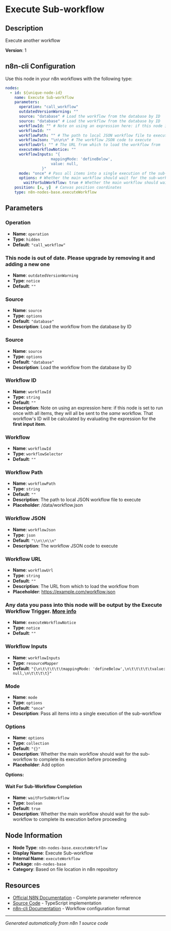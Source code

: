 # Execute Sub-workflow

## Description

Execute another workflow

**Version**: 1

## n8n-cli Configuration

Use this node in your n8n workflows with the following type:

```yaml
nodes:
  - id: ${unique-node-id}
    name: Execute Sub-workflow
    parameters:
      operation: "call_workflow"
      outdatedVersionWarning: ""
      source: "database" # Load the workflow from the database by ID
      source: "database" # Load the workflow from the database by ID
      workflowId: "" # Note on using an expression here: if this node is set to run once with all items, they will all be sent to the <em>same</em> workflow. That workflow's ID will be calculated by evaluating the expression for the <strong>first input item</strong>.
      workflowId: ""
      workflowPath: "" # The path to local JSON workflow file to execute
      workflowJson: "\n\n\n" # The workflow JSON code to execute
      workflowUrl: "" # The URL from which to load the workflow from
      executeWorkflowNotice: ""
      workflowInputs: "{
					mappingMode: 'defineBelow',
					value: null,
				}"
      mode: "once" # Pass all items into a single execution of the sub-workflow
      options: # Whether the main workflow should wait for the sub-workflow to complete its execution before proceeding
        waitForSubWorkflow: true # Whether the main workflow should wait for the sub-workflow to complete its execution before proceeding
    position: [x, y]  # Canvas position coordinates
    type: n8n-nodes-base.executeWorkflow
```

## Parameters

### Operation

- **Name**: `operation`
- **Type**: `hidden`
- **Default**: `"call_workflow"`

### This node is out of date. Please upgrade by removing it and adding a new one

- **Name**: `outdatedVersionWarning`
- **Type**: `notice`
- **Default**: `""`

### Source

- **Name**: `source`
- **Type**: `options`
- **Default**: `"database"`
- **Description**: Load the workflow from the database by ID

### Source

- **Name**: `source`
- **Type**: `options`
- **Default**: `"database"`
- **Description**: Load the workflow from the database by ID

### Workflow ID

- **Name**: `workflowId`
- **Type**: `string`
- **Default**: `""`
- **Description**: Note on using an expression here: if this node is set to run once with all items, they will all be sent to the <em>same</em> workflow. That workflow's ID will be calculated by evaluating the expression for the <strong>first input item</strong>.

### Workflow

- **Name**: `workflowId`
- **Type**: `workflowSelector`
- **Default**: `""`

### Workflow Path

- **Name**: `workflowPath`
- **Type**: `string`
- **Default**: `""`
- **Description**: The path to local JSON workflow file to execute
- **Placeholder**: /data/workflow.json

### Workflow JSON

- **Name**: `workflowJson`
- **Type**: `json`
- **Default**: `"\\n\\n\\n"`
- **Description**: The workflow JSON code to execute

### Workflow URL

- **Name**: `workflowUrl`
- **Type**: `string`
- **Default**: `""`
- **Description**: The URL from which to load the workflow from
- **Placeholder**: https://example.com/workflow.json

### Any data you pass into this node will be output by the Execute Workflow Trigger. <a href="https://docs.n8n.io/integrations/builtin/core-nodes/n8n-nodes-base.executeworkflow/" target="_blank">More info</a>

- **Name**: `executeWorkflowNotice`
- **Type**: `notice`
- **Default**: `""`

### Workflow Inputs

- **Name**: `workflowInputs`
- **Type**: `resourceMapper`
- **Default**: `"{\n\t\t\t\t\tmappingMode: 'defineBelow',\n\t\t\t\t\tvalue: null,\n\t\t\t\t}"`

### Mode

- **Name**: `mode`
- **Type**: `options`
- **Default**: `"once"`
- **Description**: Pass all items into a single execution of the sub-workflow

### Options

- **Name**: `options`
- **Type**: `collection`
- **Default**: `"{}"`
- **Description**: Whether the main workflow should wait for the sub-workflow to complete its execution before proceeding
- **Placeholder**: Add option

**Options:**

#### Wait For Sub-Workflow Completion
- **Name**: `waitForSubWorkflow`
- **Type**: `boolean`
- **Default**: `true`
- **Description**: Whether the main workflow should wait for the sub-workflow to complete its execution before proceeding



## Node Information

- **Node Type**: `n8n-nodes-base.executeWorkflow`
- **Display Name**: Execute Sub-workflow
- **Internal Name**: `executeWorkflow`
- **Package**: `n8n-nodes-base`
- **Category**: Based on file location in n8n repository

## Resources

- [Official N8N Documentation](https://docs.n8n.io/integrations/builtin/app-nodes/n8n-nodes-base.executeworkflow/) - Complete parameter reference
- [Source Code](https://github.com/n8n-io/n8n/blob/master/packages/nodes-base/nodes/ExecuteWorkflow/ExecuteWorkflow/ExecuteWorkflow.node.ts) - TypeScript implementation
- [n8n-cli Documentation](https://github.com/edenreich/n8n-cli) - Workflow configuration format

---
*Generated automatically from n8n 1 source code*
